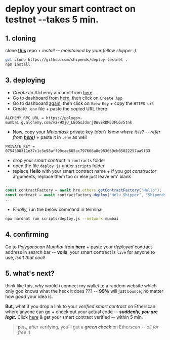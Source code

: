 # deploy your smart contract on testnet --takes 5 min.

## 1. cloning

clone **[this](https://github.com/shipends/deploy-testnet)** repo + _install_ -- _maintained by your fellow shipper :)_

```bash title="Terminal"
git clone https://github.com/shipends/deploy-testnet .
npm install
```

## 3. deploying

-   _Create_ an Alchemy account from [here](https://www.alchemy.com/)
-   Go to dashboard from [here](https://dashboard.alchemy.com/), then click on `Create App`
-   Go to dashboard [again](https://dashboard.alchemy.com/), then click on `View Key` + copy the `HTTPS url`
-   Create `.env` file + paste the _copied_ URL there

```env title=".env"
ALCHEMY_RPC_URL = https://polygon-mumbai.g.alchemy.com/v2/HXjU_LEQGsJdorj0WvERDM33FLGv5tnk
```

-   Now, copy your _Metamask_ private key _(don't know where it is? --
    refer from **[here](https://metamask.zendesk.com/hc/en-us/articles/360015289632-How-to-export-an-account-s-private-key#:~:text=On%20the%20account%20page%2C%20click,click%20%E2%80%9CConfirm%E2%80%9D%20to%20proceed.))**_ + paste
    it in `.env` as well

```env title=".env"
PRIVATE_KEY = 0754508311e37c1c3e98aff90cae665ac797666a8e983059cb05022257aa9f33
```

-   drop your _smart contract_ in `contracts` folder
-   open the file `deploy.js` under `scripts` folder
-   replace **Hello** with your smart contract name + if you got _constructor_ arguments, replace them too or else
    just leave em' blank

```js title="./scripts/deploy.js" showLineNumbers {2-3}
...
const contractFactory = await hre.ethers.getContractFactory("Hello");
const contract = await contractFactory.deploy("Helu Shipper", "Shipends");
...
```

-   _Finally,_ run the below command in terminal

```bash title="Terminal"
npx hardhat run scripts/deploy.js --network mumbai
```

## 4. confirming

Go to _Polygonscan Mumbai_ from **[here](https://mumbai.polygonscan.com/)** + paste your _deployed_ contract address in search bar --
**voila**, your smart contract is `live` for anyone to use, _isn't that cool!_

## 5. what's next?

think like this, _why_ would i connect my wallet to a random website which only god knows
what the heck it does ??? -- **99%** will just `bounce`, no matter how _good_ your idea is.

**But,** what if you drop a link to your _verified smart contract_ on
Etherscan where anyone can go + check out your actual code -- **_suddenly, you are legit._**
Click [here](./verify_etherscan.md) & get your smart contract verified -- within 5 min.

> **p.s.,** after verifying, you'll get a **_green check_** on Etherscan -- _all for free :)_
